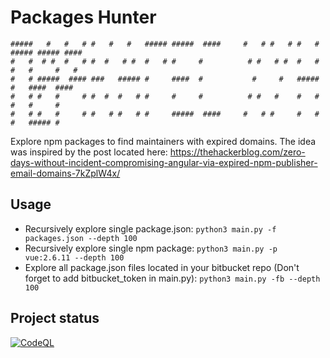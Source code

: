 # Packages Hunter                                                                                        
                                                                                        
                                                                                            
    #####   #   #   # #   #   #   ##### #####  ####     #   # #   # #   # ##### ##### ####  
    #   #  # #  #   # #  #   # #  #   # #     #          # #   # #  #   #   #   #     #   # 
    #   # #####  #### ###   ##### #     ####  #           #     #   #####   #   ####  ####  
    #   # #   #     # #  #  #   # #     #     #          # #   #    #   #   #   #     #     
    #   # #   #     # #   # #   # #     #####  ####     #   # #     #   #   #   ##### #                                            

Explore npm packages to find maintainers with expired domains.
The idea was inspired by the post located here: https://thehackerblog.com/zero-days-without-incident-compromising-angular-via-expired-npm-publisher-email-domains-7kZplW4x/

## Usage
- Recursively explore single package.json:
  `python3 main.py -f packages.json --depth 100`
- Recursively explore single npm package:
  `python3 main.py -p vue:2.6.11 --depth 100`
- Explore all package.json files located in your bitbucket repo (Don't forget to add bitbucket_token in main.py):
  `python3 main.py -fb --depth 100`
## Project status

[![CodeQL](https://github.com/s0metea/packages_hunter/actions/workflows/codeql-analysis.yml/badge.svg?branch=master)](https://github.com/s0metea/packages_hunter/actions/workflows/codeql-analysis.yml)
